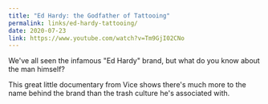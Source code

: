 ```yaml
---
title: "Ed Hardy: the Godfather of Tattooing"
permalink: links/ed-hardy-tattooing/
date: 2020-07-23
link: https://www.youtube.com/watch?v=Tm9GjI02CNo
---
```


We've all seen the infamous "Ed Hardy" brand, but what do you know about the man himself?

This great little documentary from Vice shows there's much more to the name behind the brand than the trash culture he's associated with.